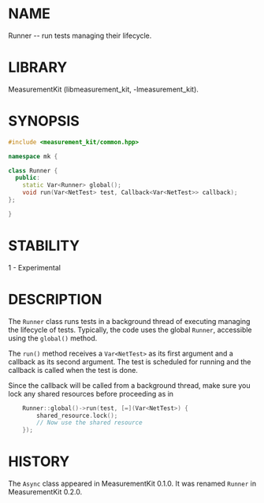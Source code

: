 # NAME
Runner -- run tests managing their lifecycle.

# LIBRARY
MeasurementKit (libmeasurement\_kit, -lmeasurement\_kit).

# SYNOPSIS
```C++
#include <measurement_kit/common.hpp>

namespace mk {

class Runner {
  public:
    static Var<Runner> global();
    void run(Var<NetTest> test, Callback<Var<NetTest>> callback);
};

}
```

# STABILITY

1 - Experimental

# DESCRIPTION

The `Runner` class runs tests in a background thread of executing
managing the lifecycle of tests. Typically, the code uses the global
`Runner`, accessible using the `global()` method.

The `run()` method receives a `Var<NetTest>` as its first argument and
a callback as its second argument. The test is scheduled for running
and the callback is called when the test is done.

Since the callback will be called from a background thread, make sure
you lock any shared resources before proceeding as in

```C++
    Runner::global()->run(test, [=](Var<NetTest>) {
        shared_resource.lock();
        // Now use the shared resource
    });
```

# HISTORY

The `Async` class appeared in MeasurementKit 0.1.0. It was renamed
`Runner` in MeasurementKit 0.2.0.
